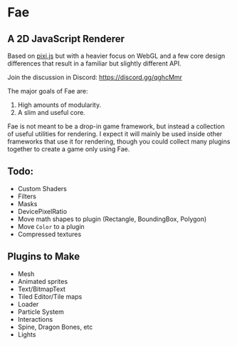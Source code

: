 # Fae

## A 2D JavaScript Renderer

Based on [pixi.js](https://github.com/pixijs/pixi.js) but with a heavier focus on WebGL
and a few core design differences that result in a familiar but slightly different API.

Join the discussion in Discord: https://discord.gg/qghcMmr

The major goals of Fae are:

1. High amounts of modularity.
2. A slim and useful core.

Fae is not meant to be a drop-in game framework, but instead a collection of useful utilities
for rendering. I expect it will mainly be used inside other frameworks that use it for rendering,
though you could collect many plugins together to create a game only using Fae.

## Todo:

- Custom Shaders
- Filters
- Masks
- DevicePixelRatio
- Move math shapes to plugin (Rectangle, BoundingBox, Polygon)
- Move `Color` to a plugin
- Compressed textures

## Plugins to Make

- Mesh
- Animated sprites
- Text/BitmapText
- Tiled Editor/Tile maps
- Loader
- Particle System
- Interactions
- Spine, Dragon Bones, etc
- Lights

[mini-signals]: https://github.com/Hypercubed/mini-signals
[ee3]: https://github.com/primus/eventemitter3
[event-tests]: https://github.com/Hypercubed/EventsSpeedTests
